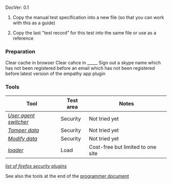 DocVer: 0.1


1. Copy the manual test specification into a new file (so that you can work with this as a guide)

2. Copy the last "test record" for this test into the same file or use as a reference



### Preparation

Clear cache in browser
Clear cahce in _____
Sign out
a skype name which has not been registered before
an email which has not been registered before
latest version of the empathy app plugin


### Tools

Tool | Test area | Notes
---|---|---
[*User agent switcher*](https://addons.mozilla.org/en-US/firefox/addon/user-agent-switcher/) | Security | Not tried yet
[*Tamper data*](https://addons.mozilla.org/en-US/firefox/addon/tamper-data/) | Security | Not tried yet
[*Modify data*](https://addons.mozilla.org/en-US/firefox/addon/modify-headers/) | Security | Not tried yet
[*loader*](http://loader.io/) | Load | Cost-free but limited to one site


[*list of firefox security plugins*](https://addons.mozilla.org/en-US/firefox/collections/adammuntner/webappsec/)

See also the tools at the end of the [programmer document](programmer.md)
